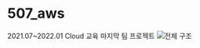 # 507_aws
2021.07~2022.01 Cloud 교육 마지막 팀 프로젝트
![전체 구조](https://user-images.githubusercontent.com/47315562/148511083-ccd37b0d-d94d-44f3-80f4-ba092c407f09.png)
